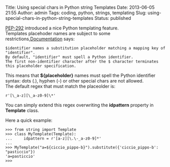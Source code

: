 Title: Using special chars in Python string Templates
Date: 2013-06-05 21:55
Author: admin
Tags: coding, python, strings, templating
Slug: using-special-chars-in-python-string-templates
Status: published

[PEP-292](http://www.python.org/dev/peps/pep-0292) introduced a nice
Python templating feature.  
Templates placehoder names are subject to some
restrictions,[Documentation](http://docs.python.org/3/library/string.html#template-strings)
says:

    $identifier names a substitution placeholder matching a mapping key of "identifier".
    By default, "identifier" must spell a Python identifier.
    The first non-identifier character after the $ character terminates this placeholder specification.

This means that **\${placeholder}** names must spell the Python
identifier syntax: dots (.), hyphen (-) or other special chars are not
allowed.  
The default regex that must match the placeolder is:

```
r'[\_a-z][\_a-z0-9]\*'  
```

You can simply extend this regex overwriting the **idpattern** property
in **Template** class.

Here a quick example:

```
>>> from string import Template
>>> class MyTemplate(Template):
...     idpattern = r'[a-z][\.\-_a-z0-9]*'
... 
>>> MyTemplate("a=${ciccio_pippo-b}").substitute({'ciccio_pippo-b': "pasticcio"})
'a=pasticcio'
>>> 
```
